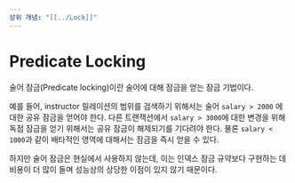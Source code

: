 ```yaml
---
상위 개념: "[[../Lock]]"
---
```

# Predicate Locking
술어 잠금(Predicate locking)이란 술어에 대해 잠금을 얻는 잠금 기법이다.

예를 들어, instructor 릴레이션의 범위를 검색하기 위해서는 술어 `salary > 2000` 에 대한 공유 잠금을 얻어야 한다. 다른 트랜잭션에서 `salary > 3000`에 대한 변경을 위해 독점 잠금을 얻기 위해서는 공유 잠금이 해제되기를 기다려야 한다. 물론 `salary < 1000`과 같이 배타적인 영역에 대해서는 잠금을 즉시 얻을 수 있다.

하지만 술어 잠금은 현실에서 사용하지 않는데, 이는 인덱스 잠금 규약보다 구현하는 데 비용이 더 많이 들며 성능상의 상당한 이점이 있지 않기 때문이다.